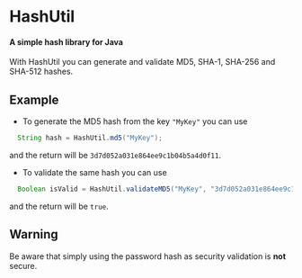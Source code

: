 # HashUtil
#### A simple hash library for Java

With HashUtil you can generate and validate MD5, SHA-1, SHA-256 and SHA-512 hashes.


## Example

* To generate the MD5 hash from the key `"MyKey"` you can use 


```java
  String hash = HashUtil.md5("MyKey");
```

and the return will be `3d7d052a031e864ee9c1b04b5a4d0f11`.

* To validate the same hash you can use 

```java
  Boolean isValid = HashUtil.validateMD5("MyKey", "3d7d052a031e864ee9c1b04b5a4d0f11")
```

and the return will be `true`.

## Warning

Be aware that simply using the password hash as security validation is **not** secure.
